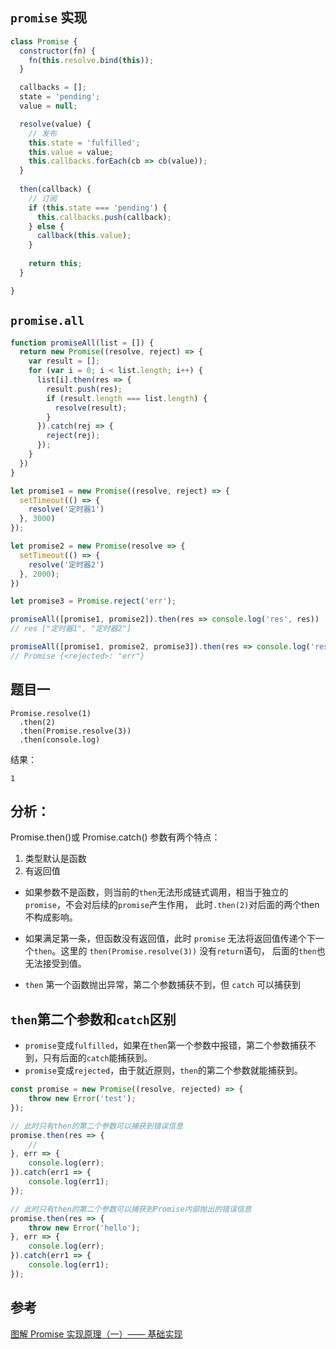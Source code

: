 ## `promise` 实现
```js
class Promise {
  constructor(fn) {
    fn(this.resolve.bind(this));
  }

  callbacks = [];
  state = 'pending';
  value = null;

  resolve(value) {
    // 发布
    this.state = 'fulfilled';
    this.value = value;
    this.callbacks.forEach(cb => cb(value));
  }
  
  then(callback) {
    // 订阅
    if (this.state === 'pending') {
      this.callbacks.push(callback);
    } else {
      callback(this.value);
    }
    
    return this;
  }

}
```

## `promise.all`

```js
function promiseAll(list = []) {
  return new Promise((resolve, reject) => {
    var result = [];
    for (var i = 0; i < list.length; i++) {
      list[i].then(res => {
        result.push(res);
        if (result.length === list.length) {
          resolve(result);
        }
      }).catch(rej => {
        reject(rej);
      });
    }
  })
}

let promise1 = new Promise((resolve, reject) => {
  setTimeout(() => {
    resolve('定时器1')
  }, 3000)
});

let promise2 = new Promise(resolve => {
  setTimeout(() => {
    resolve('定时器2')
  }, 2000);
})

let promise3 = Promise.reject('err');

promiseAll([promise1, promise2]).then(res => console.log('res', res))
// res ["定时器1", "定时器2"]

promiseAll([promise1, promise2, promise3]).then(res => console.log('res', res))
// Promise {<rejected>: "err"}
```


## 题目一

```
Promise.resolve(1)
  .then(2)
  .then(Promise.resolve(3))
  .then(console.log)
```
结果：
```
1
```

## 分析：
Promise.then()或 Promise.catch() 参数有两个特点：
1. 类型默认是函数
2. 有返回值

* 如果参数不是函数，则当前的`then`无法形成链式调用，相当于独立的`promise`，不会对后续的`promise`产生作用，
此时`.then(2)`对后面的两个then不构成影响。

* 如果满足第一条，但函数没有返回值，此时 `promise` 无法将返回值传递个下一个`then`。这里的 `then(Promise.resolve(3))` 没有`return`语句，
后面的`then`也无法接受到值。

* `then` 第一个函数抛出异常，第二个参数捕获不到，但 `catch` 可以捕获到

## `then`第二个参数和`catch`区别
* `promise`变成`fulfilled`，如果在`then`第一个参数中报错，第二个参数捕获不到，只有后面的`catch`能捕获到。
* `promise`变成`rejected`，由于就近原则，`then`的第二个参数就能捕获到。

```js
const promise = new Promise((resolve, rejected) => {
    throw new Error('test');
});

// 此时只有then的第二个参数可以捕获到错误信息
promise.then(res => {
    //
}, err => {
    console.log(err);
}).catch(err1 => {
    console.log(err1);
});

// 此时只有then的第二个参数可以捕获到Promise内部抛出的错误信息
promise.then(res => {
    throw new Error('hello');
}, err => {
    console.log(err);
}).catch(err1 => {
    console.log(err1);
});


```


## 参考
[图解 Promise 实现原理（一）—— 基础实现](https://zhuanlan.zhihu.com/p/58428287)
